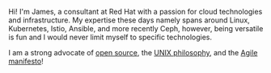 Hi! I'm James, a consultant at Red Hat with a passion for cloud technologies and infrastructure. My expertise these days namely spans around Linux, Kubernetes, Istio, Ansible, and more recently Ceph, however, being versatile is fun and I would never limit myself to specific technologies.

I am a strong advocate of [open source](https://www.redhat.com/en/topics/open-source/what-is-open-source), the [UNIX philosophy](https://cscie2x.dce.harvard.edu/hw/ch01s06.html), and the [Agile manifesto](https://agilemanifesto.org)!
